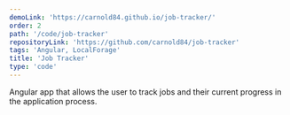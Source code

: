 ```yaml
---
demoLink: 'https://carnold84.github.io/job-tracker/'
order: 2
path: '/code/job-tracker'
repositoryLink: 'https://github.com/carnold84/job-tracker'
tags: 'Angular, LocalForage'
title: 'Job Tracker'
type: 'code'
---
```


Angular app that allows the user to track jobs and their current progress in the application process.
